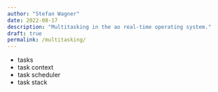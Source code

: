 ```yaml
---
author: "Stefan Wagner"
date: 2022-08-17
description: "Multitasking in the ao real-time operating system."
draft: true
permalink: /multitasking/
---
```


- tasks
- task context
- task scheduler
- task stack

